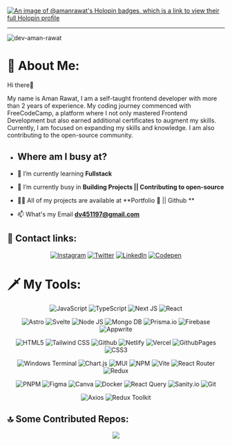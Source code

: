 [![An image of @amanrawat's Holopin badges, which is a link to view their full Holopin profile](https://holopin.me/amanrawat)](https://holopin.io/@amanrawat)
<hr>
  
<div align="left">
<img src="https://komarev.com/ghpvc/?username=dev-aman-rawat&label=Profile%20views&color=03176e&style=for-the-badge" alt="dev-aman-rawat" />

# 🤔 About Me:
 <div> 
   <p> Hi there👋 </p> <p> My name is Aman Rawat, I am a self-taught frontend developer with more than 2 years of experience. My coding journey commenced with FreeCodeCamp, a platform where I not only mastered Frontend Development but also earned additional certificates to augment my skills. Currently, I am focused on expanding my skills and knowledge. I am also contributing to the open-source community. </p> 
 </div>
 
- ## Where am I busy at?

- 🌱 I’m currently learning **Fullstack**

- 🔭 I’m currently busy in **Building Projects || Contributing to open-source** 
  
- 👨‍💻 All of my projects are available at **Portfolio 🚧 || Github **
  
- 📫 What's my Email **dv451197@gmail.com**
  
</div>


## 🔎 Contact links:
<div align="center">

[![Instagram](https://img.shields.io/badge/Instagram-%23E4405F.svg?logo=Instagram&logoColor=white)](https://instagram.com/_aman._.dev_)
[![Twitter](https://img.shields.io/badge/Twitter-%23000.svg?logo=X&logoColor=white)](https://twitter.com/amanrdev)
[![LinkedIn](https://img.shields.io/badge/LinkedIn-%230077B5.svg?logo=linkedin&logoColor=white)](https://linkedin.com/in/amanrawat09)  [![Codepen](https://img.shields.io/badge/Codepen-000000?style=for-the-badge&logo=codepen&logoColor=white)](https://codepen.io/dev-aman-rawat) 
</div>

# 🗡️ My Tools:
<div align="center">
  
![JavaScript](https://img.shields.io/badge/javascript-%23000000.svg?style=for-the-badge&logo=javascript&logoColor=%23F7DF1E) 
![TypeScript](https://img.shields.io/badge/typescript-%23007ACC.svg?style=for-the-badge&logo=typescript&logoColor=white)
![Next JS](https://img.shields.io/badge/Next-black?style=for-the-badge&logo=next.js&logoColor=white)
![React](https://img.shields.io/badge/react-%2300334a.svg?style=for-the-badge&logo=react&logoColor=%2361DAFB)

![Astro](https://img.shields.io/badge/Astro-%23000000.svg?style=for-the-badge&logo=astro&logoColor=#ffffff)
![Svelte](https://img.shields.io/badge/svelte-%23f1413d.svg?style=for-the-badge&logo=svelte&logoColor=white) 
![Node JS](https://img.shields.io/badge/NodeJS-%23000.svg?style=for-the-badge&logo=node.js&logoColor=)
![Mongo DB](https://img.shields.io/badge/mongoDB-%23000.svg?style=for-the-badge&logo=mongodb&logoColor=#ffffff)
![Prisma.io](https://img.shields.io/badge/prisma.io-%23025175.svg?style=for-the-badge&logo=prisma&logoColor=)
![Firebase](https://img.shields.io/badge/firebase-%23000000.svg?style=for-the-badge&logo=firebase)
![Appwrite](https://img.shields.io/badge/Appwrite-%23000000.svg?style=for-the-badge&logo=appwrite&logoColor=#FD356D)

![HTML5](https://img.shields.io/badge/html5-%23E34F26.svg?style=for-the-badge&logo=html5&logoColor=white) 
![Tailwind CSS](https://img.shields.io/badge/Tailwindcss-%23000.svg?style=for-the-badge&logo=tailwindcss)
![Github](https://img.shields.io/badge/Github-121013?style=for-the-badge&logo=github&logoColor=white)
![Netlify](https://img.shields.io/badge/netlify-%23000000.svg?style=for-the-badge&logo=netlify&logoColor=#00C7B7) 
![Vercel](https://img.shields.io/badge/vercel-%23000000.svg?style=for-the-badge&logo=vercel&logoColor=white)
![GithubPages](https://img.shields.io/badge/github%20pages-121013?style=for-the-badge&logo=github&logoColor=white)
![CSS3](https://img.shields.io/badge/css3-%231572B6.svg?style=for-the-badge&logo=css3&logoColor=white)

![Windows Terminal](https://img.shields.io/badge/Windows%20Terminal-%23000.svg?style=for-the-badge&logo=windows-terminal&logoColor=white)
![Chart.js](https://img.shields.io/badge/chart.js-F5788D.svg?style=for-the-badge&logo=chart.js&logoColor=white)
![MUI](https://img.shields.io/badge/MUI-%230081CB.svg?style=for-the-badge&logo=mui&logoColor=white) 
![NPM](https://img.shields.io/badge/NPM-%23CB3837.svg?style=for-the-badge&logo=npm&logoColor=white)
![Vite](https://img.shields.io/badge/vite-%23000F.svg?style=for-the-badge&logo=vite)
![React Router](https://img.shields.io/badge/React%20Router%20Dom-%23000.svg?style=for-the-badge&logo=reactrouter) 
![Redux](https://img.shields.io/badge/redux-%23593d88.svg?style=for-the-badge&logo=redux&logoColor=white)  

![PNPM](https://img.shields.io/badge/pnpm-%234a4a4a.svg?style=for-the-badge&logo=pnpm&logoColor=f69220)
![Figma](https://img.shields.io/badge/figma-%23000.svg?style=for-the-badge&logo=figma) 
![Canva](https://img.shields.io/badge/Canva-%23000.svg?style=for-the-badge&logo=Canva)
![Docker](https://img.shields.io/badge/docker-%23000.svg?style=for-the-badge) 
![React Query](https://img.shields.io/badge/React%20Query-%23000000.svg?style=for-the-badge&logo=reactquery&logoColor=blue)
![Sanity.io](https://img.shields.io/badge/Sanity-%23ffffff.svg?style=for-the-badge&logo=sanity&logoColor=#D6542A)
![Git](https://img.shields.io/badge/Git-%23000000.svg?style=for-the-badge&logo=git)

![Axios](https://img.shields.io/badge/Axios-%23000.svg?style=for-the-badge&logo=axios&logoColor=)
![Redux Toolkit](https://img.shields.io/badge/Redux%20Toolkit-%23593d88.svg?style=for-the-badge&logo=redux)          
</div>

## 🔝 Some Contributed Repos:

<div align="center">
  
![](https://github-contributor-stats.vercel.app/api?username=amanr-dev&limit=10&hide=B,B+&theme=radical&hide_contributor_rank=false)

</div>
